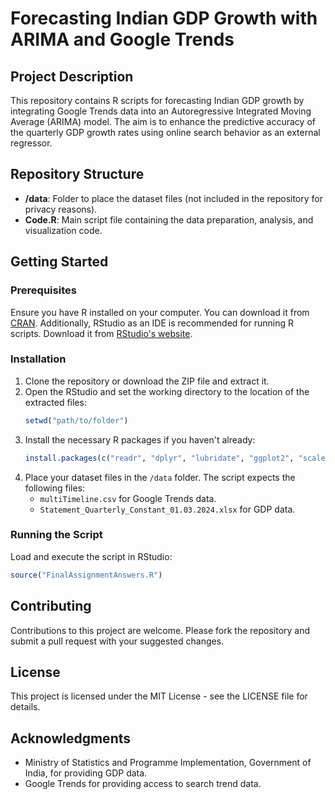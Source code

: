 
# Forecasting Indian GDP Growth with ARIMA and Google Trends

## Project Description
This repository contains R scripts for forecasting Indian GDP growth by integrating Google Trends data into an Autoregressive Integrated Moving Average (ARIMA) model. The aim is to enhance the predictive accuracy of the quarterly GDP growth rates using online search behavior as an external regressor.

## Repository Structure
- **/data**: Folder to place the dataset files (not included in the repository for privacy reasons).
- **Code.R**: Main script file containing the data preparation, analysis, and visualization code.

## Getting Started
### Prerequisites
Ensure you have R installed on your computer. You can download it from [CRAN](https://cran.r-project.org/). Additionally, RStudio as an IDE is recommended for running R scripts. Download it from [RStudio's website](https://rstudio.com/products/rstudio/download/).

### Installation
1. Clone the repository or download the ZIP file and extract it.
2. Open the RStudio and set the working directory to the location of the extracted files:
   ```R
   setwd("path/to/folder")
   ```
3. Install the necessary R packages if you haven't already:
   ```R
   install.packages(c("readr", "dplyr", "lubridate", "ggplot2", "scales", "forecast", "tidyr", "stringr", "readxl"))
   ```
4. Place your dataset files in the `/data` folder. The script expects the following files:
   - `multiTimeline.csv` for Google Trends data.
   - `Statement_Quarterly_Constant_01.03.2024.xlsx` for GDP data.

### Running the Script
Load and execute the script in RStudio:
```R
source("FinalAssignmentAnswers.R")
```

## Contributing
Contributions to this project are welcome. Please fork the repository and submit a pull request with your suggested changes.

## License
This project is licensed under the MIT License - see the LICENSE file for details.

## Acknowledgments
- Ministry of Statistics and Programme Implementation, Government of India, for providing GDP data.
- Google Trends for providing access to search trend data.
